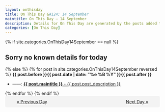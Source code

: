```yaml
---
layout: onthisday
title: On This Day &#124; 14 September
maintitle: On This Day — 14 September
description: Details for On This Day are generated by the posts added to the website so the content is subject to changes/updates over time.
categories: [On This Day]
---
```


{% if site.categories.OnThisDay14September == null %}
<h2>Sorry no known details for today</h2>
{% else %}
{% for post in site.categories.OnThisDay14September reversed %}
<strong>{{ post.before }}{{ post.date | date: "%e %B %Y" }}{{ post.after }}</strong>
<ul>
<li> ——: <a class="{{ post.class }}" href="{{ post.url }}"><strong>{{ post.maintitle }}</strong> - {{ post.post_description }}</a></li>
</ul>
{% endfor %}
{% endif %}
<br />
<div style="background-color: #f3f3f3; padding: 10px; border-radius: 5px; text-align: center; display: flex; justify-content: space-evenly;">
<a href="/onthisday/09/09-13">« Previous Day</a>
<span style="visibility:hidden;">[ Visit Leap Year February 29 ]</span>
<a href="/onthisday/09/09-15">Next Day »</a>
</div>

